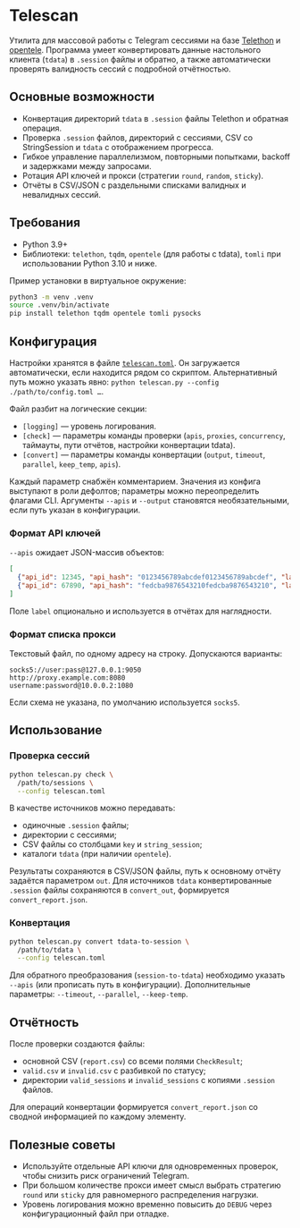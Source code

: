 # Telescan

Утилита для массовой работы с Telegram сессиями на базе [Telethon](https://github.com/LonamiWebs/Telethon) и [opentele](https://github.com/gdelgado14/opentele). Программа умеет конвертировать данные настольного клиента (`tdata`) в `.session` файлы и обратно, а также автоматически проверять валидность сессий с подробной отчётностью.

## Основные возможности

- Конвертация директорий `tdata` в `.session` файлы Telethon и обратная операция.
- Проверка `.session` файлов, директорий с сессиями, CSV со StringSession и `tdata` с отображением прогресса.
- Гибкое управление параллелизмом, повторными попытками, backoff и задержками между запросами.
- Ротация API ключей и прокси (стратегии `round`, `random`, `sticky`).
- Отчёты в CSV/JSON с раздельными списками валидных и невалидных сессий.

## Требования

- Python 3.9+
- Библиотеки: `telethon`, `tqdm`, `opentele` (для работы с tdata), `tomli` при использовании Python 3.10 и ниже.

Пример установки в виртуальное окружение:

```bash
python3 -m venv .venv
source .venv/bin/activate
pip install telethon tqdm opentele tomli pysocks
```

## Конфигурация

Настройки хранятся в файле [`telescan.toml`](./telescan.toml). Он загружается автоматически, если находится рядом со скриптом. Альтернативный путь можно указать явно: `python telescan.py --config ./path/to/config.toml …`.

Файл разбит на логические секции:

- `[logging]` — уровень логирования.
- `[check]` — параметры команды проверки (`apis`, `proxies`, `concurrency`, таймауты, пути отчётов, настройки конвертации tdata).
- `[convert]` — параметры команды конвертации (`output`, `timeout`, `parallel`, `keep_temp`, `apis`).

Каждый параметр снабжён комментарием. Значения из конфига выступают в роли дефолтов; параметры можно переопределить флагами CLI. Аргументы `--apis` и `--output` становятся необязательными, если путь указан в конфигурации.

### Формат API ключей

`--apis` ожидает JSON-массив объектов:

```json
[
  {"api_id": 12345, "api_hash": "0123456789abcdef0123456789abcdef", "label": "main"},
  {"api_id": 67890, "api_hash": "fedcba9876543210fedcba9876543210", "label": "backup"}
]
```

Поле `label` опционально и используется в отчётах для наглядности.

### Формат списка прокси

Текстовый файл, по одному адресу на строку. Допускаются варианты:

```
socks5://user:pass@127.0.0.1:9050
http://proxy.example.com:8080
username:password@10.0.0.2:1080
```

Если схема не указана, по умолчанию используется `socks5`.

## Использование

### Проверка сессий

```bash
python telescan.py check \
  /path/to/sessions \
  --config telescan.toml
```

В качестве источников можно передавать:

- одиночные `.session` файлы;
- директории с сессиями;
- CSV файлы со столбцами `key` и `string_session`;
- каталоги `tdata` (при наличии `opentele`).

Результаты сохраняются в CSV/JSON файлы, путь к основному отчёту задаётся параметром `out`. Для источников `tdata` конвертированные `.session` файлы сохраняются в `convert_out`, формируется `convert_report.json`.

### Конвертация

```bash
python telescan.py convert tdata-to-session \
  /path/to/tdata \
  --config telescan.toml
```

Для обратного преобразования (`session-to-tdata`) необходимо указать `--apis` (или прописать путь в конфигурации). Дополнительные параметры: `--timeout`, `--parallel`, `--keep-temp`.

## Отчётность

После проверки создаются файлы:

- основной CSV (`report.csv`) со всеми полями `CheckResult`;
- `valid.csv` и `invalid.csv` с разбивкой по статусу;
- директории `valid_sessions` и `invalid_sessions` с копиями `.session` файлов.

Для операций конвертации формируется `convert_report.json` со сводной информацией по каждому элементу.

## Полезные советы

- Используйте отдельные API ключи для одновременных проверок, чтобы снизить риск ограничений Telegram.
- При большом количестве прокси имеет смысл выбрать стратегию `round` или `sticky` для равномерного распределения нагрузки.
- Уровень логирования можно временно повысить до `DEBUG` через конфигурационный файл при отладке.
